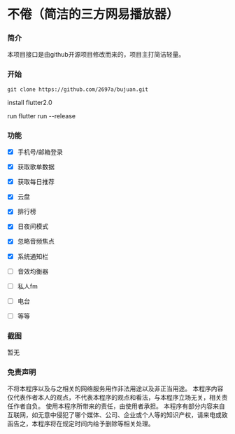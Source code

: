 # 不倦（简洁的三方网易播放器）


### 简介
本项目接口是由github开源项目修改而来的，项目主打简洁轻量。

### 开始
`git clone https://github.com/2697a/bujuan.git`

install flutter2.0

run flutter run --release
### 功能

- [x] 手机号/邮箱登录
- [x] 获取歌单数据
- [x] 获取每日推荐
- [x] 云盘
- [x] 排行榜
- [x] 日夜间模式
- [x] 忽略音频焦点
- [x] 系统通知栏
- [ ] 音效均衡器
- [ ] 私人fm
- [ ] 电台
- [ ] 等等



### 截图
暂无
### 免责声明
不将本程序以及与之相关的网络服务用作非法用途以及非正当用途。
本程序内容仅代表作者本人的观点，不代表本程序的观点和看法，与本程序立场无关，相关责任作者自负。
使用本程序所带来的责任，由使用者承担。
本程序有部分内容来自互联网，如无意中侵犯了哪个媒体、公司、企业或个人等的知识产权，请来电或致函告之，本程序将在规定时间内给予删除等相关处理。
